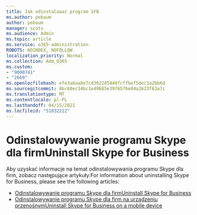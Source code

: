 ```yaml
---
title: Jak odinstalować program SFB
ms.author: pebaum
author: pebaum
manager: scotv
ms.audience: Admin
ms.topic: article
ms.service: o365-administration
ROBOTS: NOINDEX, NOFOLLOW
localization_priority: Normal
ms.collection: Adm_O365
ms.custom:
- "9000741"
- "2669"
ms.openlocfilehash: efe3a6aa8e7cd362285848fcffbef5dec1a2bb6d
ms.sourcegitcommit: 8bc60ec34bc1e40685e3976576e04a2623f63a7c
ms.translationtype: MT
ms.contentlocale: pl-PL
ms.lasthandoff: 04/15/2021
ms.locfileid: "51832212"
---
```

# <a name="uninstall-skype-for-business"></a><span data-ttu-id="632de-102">Odinstalowywanie programu Skype dla firm</span><span class="sxs-lookup"><span data-stu-id="632de-102">Uninstall Skype for Business</span></span>

<span data-ttu-id="632de-103">Aby uzyskać informacje na temat odinstalowywania programu Skype dla firm, zobacz następujące artykuły:</span><span class="sxs-lookup"><span data-stu-id="632de-103">For information about uninstalling Skype for Business, please see the following articles:</span></span>

- [<span data-ttu-id="632de-104">Odinstalowywanie programu Skype dla firm</span><span class="sxs-lookup"><span data-stu-id="632de-104">Uninstall Skype for Business</span></span>](https://support.office.com/article/uninstall-skype-for-business-28c4a036-7f22-406c-b7f4-87894cbaf902)
- [<span data-ttu-id="632de-105">Odinstalowywanie programu Skype dla firm na urządzeniu przenośnym</span><span class="sxs-lookup"><span data-stu-id="632de-105">Uninstall Skype for Business on a mobile device</span></span>](https://support.office.com/article/uninstall-skype-for-business-on-a-mobile-device-9c9e6270-f88e-404c-b757-3ffb6ffb897a)